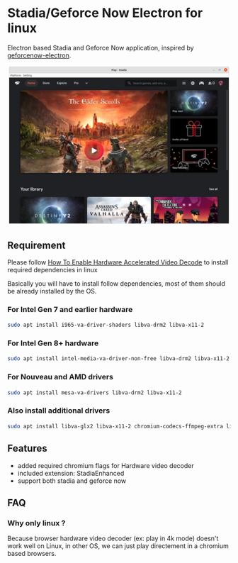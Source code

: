 # Stadia/Geforce Now Electron for linux

Electron based Stadia and Geforce Now application, inspired by [geforcenow-electron](https://github.com/hmlendea/geforcenow-electron).

![Google Stadia](screenshot.png)

## Requirement

Please follow [How To Enable Hardware Accelerated Video Decode](https://www.linuxuprising.com/2021/01/how-to-enable-hardware-accelerated.html) to install required dependencies in linux

Basically you will have to install follow dependencies, most of them should be already installed by the OS.

### For Intel Gen 7 and earlier hardware

```bash
sudo apt install i965-va-driver-shaders libva-drm2 libva-x11-2
```

### For Intel Gen 8+ hardware

```bash
sudo apt install intel-media-va-driver-non-free libva-drm2 libva-x11-2
```

### For Nouveau and AMD drivers

```bash
sudo apt install mesa-va-drivers libva-drm2 libva-x11-2
```

### Also install additional drivers

```bash
sudo apt install libva-glx2 libva-x11-2 chromium-codecs-ffmpeg-extra libgl1-mesa-glx
```

## Features

- added required chromium flags for Hardware video decoder
- included extension: StadiaEnhanced
- support both stadia and geforce now

## FAQ

### Why only linux ?

Because browser hardware video decoder (ex: play in 4k mode) doesn't work well on Linux, in other OS, we can just play directement in a chromium based browsers.
